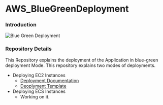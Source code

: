 # AWS_BlueGreenDeployment
### Introduction
<img src="https://github.com/sumanth979/AWS_BlueGreenDeployment/blob/master/bluegreen.gif" alt="Blue Green Deployment">

### Repository Details
This Repository explains the deployment of the Application in blue-green deployment Mode. This repository explains two modes of deployments.
* Deploying EC2 Instances
  * [Deployment Documentation](https://github.com/sumanth979/AWS_BlueGreenDeployment/blob/master/Deploying_EC2_Instances/README.md)
  * [Deoplyment Template](https://github.com/sumanth979/AWS_BlueGreenDeployment/tree/master/Deploying_EC2_Instances)
* Deploying ECS Instances
  * Working on it.
